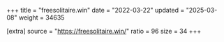 +++
title = "freesolitaire.win"
date = "2022-03-22"
updated = "2025-03-08"
weight = 34635

[extra]
source = "https://freesolitaire.win/"
ratio = 96
size = 34
+++
